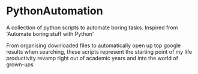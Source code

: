 # PythonAutomation
A collection of python scripts to automate boring tasks. Inspired from 'Automate boring stuff with Python'

From organising downloaded files to automatically open up top google results when searching, these scripts 
represent the starting point of my life productivity revamp right out of academic years and into the world of grown-ups 
